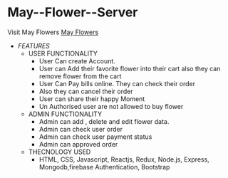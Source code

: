 # May--Flower--Server
Visit May Flowers [May Flowers](https://may-flowers-307f4.web.app/)

- *FEATURES*
  - USER FUNCTIONALITY
    - User Can create Account.
    - User can Add their favorite flower into their cart also they can remove flower from the cart
    - User Can Pay bills online. They can check their order
    - Also they can cancel their order
    - User can share their happy Moment
    - Un Authorised user are not allowed to buy flower
  - ADMIN FUNCTIONALITY
    - Admin can add , delete and edit flower data.
    - Admin can check user order
    - Admin can check user payment status
    - Admin can approved order
  - THECNOLOGY USED
    - HTML, CSS, Javascript, Reactjs, Redux, Node.js, Express, Mongodb,firebase Authentication, Bootstrap
